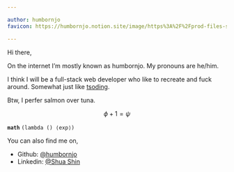 ```yaml
---

author: humbornjo
favicon: https://humbornjo.notion.site/image/https%3A%2F%2Fprod-files-secure.s3.us-west-2.amazonaws.com%2F816ab0e2-0bbf-4fbc-a791-de833db1ae15%2F6a4386f6-eb35-42b1-83a9-b59459afd1e9%2Ffavicon.png?id=958ffeba-5ab8-4ea7-9d06-8d91fd44b149&table=collection&spaceId=816ab0e2-0bbf-4fbc-a791-de833db1ae15&width=60&userId=&cache=v2

---
```


Hi there,

On the internet I’m mostly known as humbornjo. My pronouns are he/him.

I think I will be a full-stack web developer who like to recreate and fuck around. Somewhat just like [tsoding](https://www.youtube.com/@TsodingDaily).

Btw, I perfer salmon over tuna.

$$ \phi + 1 = \psi $$

**`math`**
`(lambda () ⟨exp⟩)`

You can also find me on,
- Github:   [@humbornjo](https://github.com/humbornjo)
- Linkedin: [@Shua Shin](https://www.linkedin.com/in/shua-shin-8a1134271?lipi=urn%3Ali%3Apage%3Ad_flagship3_profile_view_base_contact_details%3BbRLNfwdaTIm7%2FZC3NzJH8w%3D%3D)

